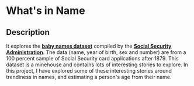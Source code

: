 # What's in Name

## Description

It explores the [**baby names dataset**](https://catalog.data.gov/dataset/baby-names-from-social-security-card-applications-national-level-data) compiled by the [**Social Security Administration**](https://www.ssa.gov/). The data (name, year of birth, sex and number) are from a 100 percent sample of Social Security card applications after 1879. This dataset is a minehouse and contains lots of interesting stories to explore. In this project, I have explored some of these interesting stories around trendiness in names, and estimating a person's age from their name.